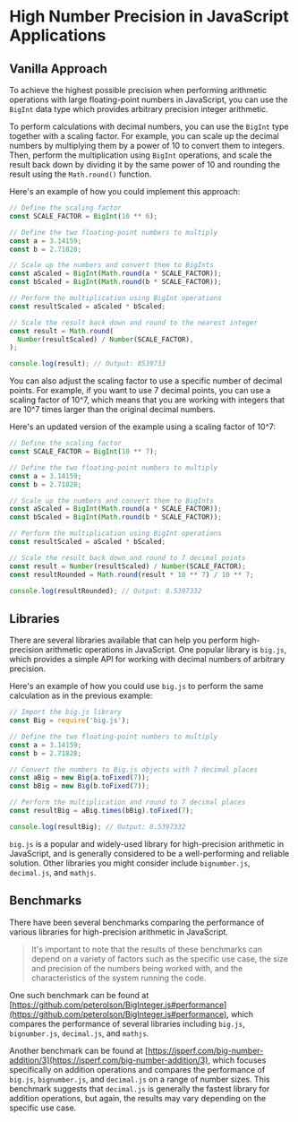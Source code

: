 # High Number Precision in JavaScript Applications

## Vanilla Approach

To achieve the highest possible precision when performing arithmetic operations with large floating-point numbers in JavaScript, you can use the `BigInt` data type which provides arbitrary precision integer arithmetic.

To perform calculations with decimal numbers, you can use the `BigInt` type together with a scaling factor. For example, you can scale up the decimal numbers by multiplying them by a power of 10 to convert them to integers. Then, perform the multiplication using `BigInt` operations, and scale the result back down by dividing it by the same power of 10 and rounding the result using the `Math.round()` function.

Here's an example of how you could implement this approach:

```js
// Define the scaling factor
const SCALE_FACTOR = BigInt(10 ** 6);

// Define the two floating-point numbers to multiply
const a = 3.14159;
const b = 2.71828;

// Scale up the numbers and convert them to BigInts
const aScaled = BigInt(Math.round(a * SCALE_FACTOR));
const bScaled = BigInt(Math.round(b * SCALE_FACTOR));

// Perform the multiplication using BigInt operations
const resultScaled = aScaled * bScaled;

// Scale the result back down and round to the nearest integer
const result = Math.round(
  Number(resultScaled) / Number(SCALE_FACTOR),
);

console.log(result); // Output: 8539733
```

You can also adjust the scaling factor to use a specific number of decimal points. For example, if you want to use 7 decimal points, you can use a scaling factor of 10^7, which means that you are working with integers that are 10^7 times larger than the original decimal numbers.

Here's an updated version of the example using a scaling factor of 10^7:

```js
// Define the scaling factor
const SCALE_FACTOR = BigInt(10 ** 7);

// Define the two floating-point numbers to multiply
const a = 3.14159;
const b = 2.71828;

// Scale up the numbers and convert them to BigInts
const aScaled = BigInt(Math.round(a * SCALE_FACTOR));
const bScaled = BigInt(Math.round(b * SCALE_FACTOR));

// Perform the multiplication using BigInt operations
const resultScaled = aScaled * bScaled;

// Scale the result back down and round to 7 decimal points
const result = Number(resultScaled) / Number(SCALE_FACTOR);
const resultRounded = Math.round(result * 10 ** 7) / 10 ** 7;

console.log(resultRounded); // Output: 8.5397332
```

## Libraries

There are several libraries available that can help you perform high-precision arithmetic operations in JavaScript. One popular library is `big.js`, which provides a simple API for working with decimal numbers of arbitrary precision.

Here's an example of how you could use `big.js` to perform the same calculation as in the previous example:

```js
// Import the big.js library
const Big = require('big.js');

// Define the two floating-point numbers to multiply
const a = 3.14159;
const b = 2.71828;

// Convert the numbers to Big.js objects with 7 decimal places
const aBig = new Big(a.toFixed(7));
const bBig = new Big(b.toFixed(7));

// Perform the multiplication and round to 7 decimal places
const resultBig = aBig.times(bBig).toFixed(7);

console.log(resultBig); // Output: 8.5397332
```

`big.js` is a popular and widely-used library for high-precision arithmetic in JavaScript, and is generally considered to be a well-performing and reliable solution. Other libraries you might consider include `bignumber.js`, `decimal.js`, and `mathjs`.

## Benchmarks

There have been several benchmarks comparing the performance of various libraries for high-precision arithmetic in JavaScript.

> It's important to note that the results of these benchmarks can depend on a variety of factors such as the specific use case, the size and precision of the numbers being worked with, and the characteristics of the system running the code.

One such benchmark can be found at [https://github.com/peterolson/BigInteger.js#performance](https://github.com/peterolson/BigInteger.js#performance), which compares the performance of several libraries including `big.js`, `bignumber.js`, `decimal.js`, and `mathjs`.

Another benchmark can be found at [https://jsperf.com/big-number-addition/3](https://jsperf.com/big-number-addition/3), which focuses specifically on addition operations and compares the performance of `big.js`, `bignumber.js`, and `decimal.js` on a range of number sizes. This benchmark suggests that `decimal.js` is generally the fastest library for addition operations, but again, the results may vary depending on the specific use case.
